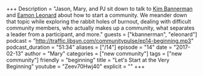 +++
Description = "Jason, Mary, and PJ sit down to talk to [Kim Bannerman](http://twitter.com/kmbannerman) and [Eamon Leonard](http://twitter.com/eamonleonard) about how to start a community. We meander down that topic while exploring the rabbit holes of burnout, dealing with difficult community members, who actually makes up a community, what separates a leader from a participant, and more."
guests = ["kbannerman", "eleonard"]
podcast = "http://traffic.libsyn.com/communitypulse/ep14-beginning.mp3"
podcast_duration = "51:34"
aliases = ["/14"]
episode = "14"
date = "2017-02-13"
author = "Mary"
categories = ["new community"]
tags = ["new community"]
friendly = "beginning"
title = "Let's Start at the Very Beginning"
youtube = "Zeev70Hwj40"
explicit = ""
+++
